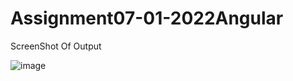 # Assignment07-01-2022Angular



ScreenShot Of Output

![image](https://user-images.githubusercontent.com/64949158/148491361-eb73ed79-cd6b-431f-bc67-8cede1e203cc.png)
